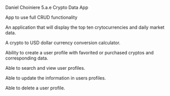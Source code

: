 Daniel Choiniere 5.a.e Crypto Data App

App to use full CRUD functionality

An application that will display the top ten crytocurrencies and daily market data.

A crypto to USD dollar currency conversion calculator.

Ability to create a user profile with favorited or purchased cryptos and corresponding data.

Able to search and view user profiles.

Able to update the information in users profiles.

Able to delete a user profile. 